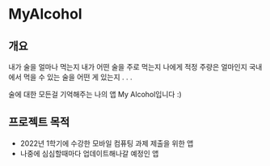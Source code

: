 # MyAlcohol

## 개요
내가 술을 얼마나 먹는지
내가 어떤 술을 주로 먹는지
나에게 적정 주량은 얼마인지
국내에서 먹을 수 있는 술을 어떤 게 있는지
.
.
.


술에 대한 모든걸 기억해주는 나의 앱 My Alcohol입니다 :)


## 프로젝트 목적
- 2022년 1학기에 수강한 모바일 컴퓨팅 과제 제출을 위한 앱
- 나중에 심심할때마다 업데이트해나갈 예정인 앱
